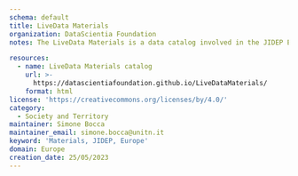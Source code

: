 ```yaml
---
schema: default
title: LiveData Materials
organization: DataScientia Foundation
notes: The LiveData Materials is a data catalog involved in the JIDEP European project. The catalog collects and distributes the material and composite material data handled by the project, with the objective to enhance the reuse of such data for future exploitation.

resources:
  - name: LiveData Materials catalog
    url: >-
      https://datascientiafoundation.github.io/LiveDataMaterials/
    format: html
license: 'https://creativecommons.org/licenses/by/4.0/'
category:
  - Society and Territory
maintainer: Simone Bocca
maintainer_email: simone.bocca@unitn.it
keyword: 'Materials, JIDEP, Europe'
domain: Europe
creation_date: 25/05/2023
---
```

